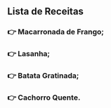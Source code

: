 ## Lista de Receitas

### 👉 Macarronada de Frango;
### 👉 Lasanha;
### 👉 Batata Gratinada;
### 👉 Cachorro Quente.
